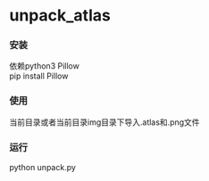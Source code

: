 # unpack_atlas

### 安装
依赖python3 Pillow  
pip install Pillow

### 使用
当前目录或者当前目录img目录下导入.atlas和.png文件

### 运行
python unpack.py 
